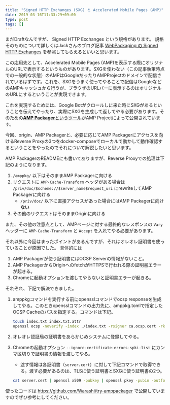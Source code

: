 ```yaml
---
title: "Signed HTTP Exchanges (SXG) と Accelerated Mobile Pages (AMP)"
date: 2019-03-16T11:33:29+09:00
type: post
tags: []
---
```


まだDraftなんですが、 Signed HTTP Exchanges という規格があります。
規格そのものについて詳しくはJxckさんのブログ記事 [WebPackaging の Signed HTTP Exchanges](https://blog.jxck.io/entries/2018-12-01/signed-http-exchanges.html) を参照してもらえるといいと思います。

この応用先として、Accelerated Mobile Pages (AMP)を表示する際にオリジナルのURLで表示するというものがあります。SXGを使わない（この記事執筆時点での一般的な状態）のAMPはGoogleだったりAMPProjectのドメインで配信されているはずです。これを、SXGをうまく使ってやることで配信はGoogleなどのAMPキャッシュから行うが、ブラウザのURLバーに表示するのはオリジナルのURLにするということが実現できます。

これを実現するためには、Google Botがクロールしに来た時にSXGがあるということを伝えてやったり、実際にSXGを生成して返してやる必要があります。そのための[**AMP Packager**というツール](https://github.com/ampproject/amppackager)がAMP Projectによって公開されています。

今回、origin、AMP Packagerと、必要に応じてAMP Packagerにアクセスを向けるReverse Proxyの3つをdocker-composeでローカルで動かして動作確認するということをやったのでそれについて解説したいと思います。

AMP PackagerのREADMEにも書いてありますが、Reverse Proxyでの処理は下記のようになります。

1. `/amppkg/` 以下はそのままAMP Packagerに向ける
2. リクエストに `AMP-Cache-Transform` ヘッダがある場合は `/priv/doc/$scheme://$server_name$request_uri` にrewriteしてAMP Packagerに向ける
    - `/priv/doc/` 以下に直接アクセスがあった場合にはAMP Packagerに向け**ない**
3. その他のリクエストはそのままOriginに向ける

また、その他の注意点として、AMPページに対する最終的なレスポンスの `Vary` ヘッダーに `AMP-Cache-Transform` と `Accept` を入れてやる必要があります。

それ以外に今回はまったポイントがあるんですが、それはオレオレ証明書を使っていることが原因でした。
具体的には

1. AMP Packagerが使う証明書にはOCSP Serverの情報がないこと。
2. AMP PackagerからOriginへのfetchがHTTPSで行われる際の証明書エラーが起きる。
3. Chromeに起動オプションを渡してやらないと証明書エラーが起きる。

それぞれ、下記で解決できました。

1. amppkgコマンドを実行する前にopensslコマンドでocsp responseを生成してやる。このときopensslコマンドの出力先に、amppkg.tomlで指定したOCSP Cacheのパスを指定する。コマンドは下記。

    ```bash
    touch index.txt index.txt.attr
    openssl ocsp -noverify -index ./index.txt -rsigner ca.ocsp.cert -rkey ca.privkey -CA ca.cert -ndays 7 -issuer ca.cert -cert server.cert -respout /tmp/amppkg-ocsp
    ```

2. オレオレ認証局の証明書をあらかじめシステムに登録してやる。

3. Chromeの起動オプション `--ignore-certificate-errors-spki-list` にカンマ区切りで証明書の情報を渡してやる。
    - 渡す情報は各証明書（`server.cert`）に対して下記コマンドで取得できる。渡す必要があるのは、TLSに使う証明書とSXGに使う証明書の2つ。

    ```bash
    cat server.cert | openssl x509 -pubkey | openssl pkey -pubin -outform der | openssl dgst -sha256 -binary | base64
    ```

使ったコードは <https://github.com/Warashi/try-amppackager> で公開していますのでぜひ参考にしてください。
